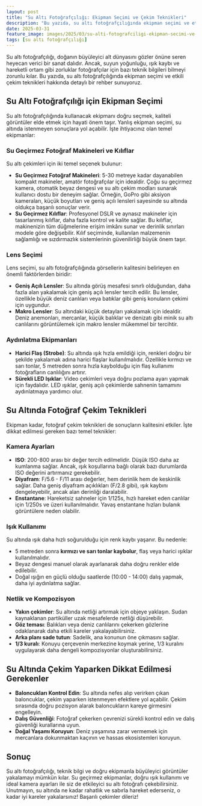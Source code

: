 ```yaml
---
layout: post
title: "Su Altı Fotoğrafçılığı: Ekipman Seçimi ve Çekim Teknikleri"
description: "Bu yazıda, su altı fotoğrafçılığında ekipman seçimi ve etkili çekim teknikleri hakkında detaylı bir rehber sunuyoruz."
date: 2025-03-31
feature_image: images/2025/03/su-alti-fotografciligi-ekipman-secimi-ve-cekim-teknikleri.jpg
tags: [su altı fotoğrafçılığı]
---
```


Su altı fotoğrafçılığı, doğanın büyüleyici alt dünyasını gözler önüne seren heyecan verici bir sanat dalıdır. Ancak, suyun yoğunluğu, ışık kaybı ve hareketli ortam gibi zorluklar fotoğrafçılar için bazı teknik bilgileri bilmeyi zorunlu kılar. Bu yazıda, su altı fotoğrafçılığında ekipman seçimi ve etkili çekim teknikleri hakkında detaylı bir rehber sunuyoruz.

<!--more-->

## Su Altı Fotoğrafçılığı için Ekipman Seçimi

Su altı fotoğrafçılığında kullanacak ekipmanı doğru seçmek, kaliteli görüntüler elde etmek için hayati önem taşır. Yanlış ekipman seçimi, su altında istenmeyen sonuçlara yol açabilir. İşte ihtiyacınız olan temel ekipmanlar:

### Su Geçirmez Fotoğraf Makineleri ve Kılıflar

Su altı çekimleri için iki temel seçenek bulunur:

- **Su Geçirmez Fotoğraf Makineleri**: 5-30 metreye kadar dayanabilen kompakt makineler, amatör fotoğrafçılar için idealdir. Çoğu su geçirmez kamera, otomatik beyaz dengesi ve su altı çekim modları sunarak kullanıcı dostu bir deneyim sağlar. Örneğin, GoPro gibi aksiyon kameraları, küçük boyutları ve geniş açılı lensleri sayesinde su altında oldukça başarılı sonuçlar verir.
- **Su Geçirmez Kılıflar**: Profesyonel DSLR ve aynasız makineler için tasarlanmış kılıflar, daha fazla kontrol ve kalite sağlar. Bu kılıflar, makinenizin tüm düğmelerine erişim imkânı sunar ve derinlik sınırları modele göre değişebilir. Kılıf seçiminde, kullanılan malzemenin sağlamlığı ve sızdırmazlık sistemlerinin güvenilirliği büyük önem taşır.

### Lens Seçimi

Lens seçimi, su altı fotoğrafçılığında görsellerin kalitesini belirleyen en önemli faktörlerden biridir:

- **Geniş Açılı Lensler**: Su altında görüş mesafesi sınırlı olduğundan, daha fazla alan yakalamak için geniş açılı lensler tercih edilir. Bu lensler, özellikle büyük deniz canlıları veya batıklar gibi geniş konuların çekimi için uygundur.
- **Makro Lensler**: Su altındaki küçük detayları yakalamak için idealdir. Deniz anemonları, mercanlar, küçük balıklar ve denizatı gibi minik su altı canlılarını görüntülemek için makro lensler mükemmel bir tercihtir.

### Aydınlatma Ekipmanları

- **Harici Flaş (Strobe)**: Su altında ışık hızla emildiği için, renkleri doğru bir şekilde yakalamak adına harici flaşlar kullanılmalıdır. Özellikle kırmızı ve sarı tonlar, 5 metreden sonra hızla kaybolduğu için flaş kullanımı fotoğrafların canlılığını artırır.
- **Sürekli LED Işıklar**: Video çekimleri veya doğru pozlama ayarı yapmak için faydalıdır. LED ışıklar, geniş açılı çekimlerde sahnenin tamamını aydınlatmaya yardımcı olur.

## Su Altında Fotoğraf Çekim Teknikleri

Ekipman kadar, fotoğraf çekim teknikleri de sonuçların kalitesini etkiler. İşte dikkat edilmesi gereken bazı temel teknikler:

### Kamera Ayarları

- **ISO**: 200-800 arası bir değer tercih edilmelidir. Düşük ISO daha az kumlanma sağlar. Ancak, ışık koşullarına bağlı olarak bazı durumlarda ISO değerini artırmanız gerekebilir.
- **Diyafram**: F/5.6 - F/11 arası değerler, hem derinlik hem de keskinlik sağlar. Daha geniş diyafram açıklıkları (F/2.8 gibi), ışık kaybını dengeleyebilir, ancak alan derinliği daralabilir.
- **Enstantane**: Hareketsiz sahneler için 1/125s, hızlı hareket eden canlılar için 1/250s ve üzeri kullanılmalıdır. Yavaş enstantane hızları bulanık görüntülere neden olabilir.

### Işık Kullanımı

Su altında ışık daha hızlı soğurulduğu için renk kaybı yaşanır. Bu nedenle:

- 5 metreden sonra **kırmızı ve sarı tonlar kaybolur**, flaş veya harici ışıklar kullanılmalıdır.
- Beyaz dengesi manuel olarak ayarlanarak daha doğru renkler elde edilebilir.
- Doğal ışığın en güçlü olduğu saatlerde (10:00 - 14:00) dalış yapmak, daha iyi aydınlatma sağlar.

### Netlik ve Kompozisyon

- **Yakın çekimler**: Su altında netliği artırmak için objeye yaklaşın. Sudan kaynaklanan partiküller uzak mesafelerde netliği düşürebilir.
- **Göz teması**: Balıkları veya deniz canlılarını çekerken gözlerine odaklanarak daha etkili kareler yakalayabilirsiniz.
- **Arka planı sade tutun**: Sadelik, ana konunun öne çıkmasını sağlar.
- **1/3 kuralı**: Konuyu çerçevenin merkezine koymak yerine, 1/3 kuralını uygulayarak daha dengeli kompozisyonlar oluşturabilirsiniz.

## Su Altında Çekim Yaparken Dikkat Edilmesi Gerekenler

- **Baloncukları Kontrol Edin**: Su altında nefes alıp verirken çıkan baloncuklar, çekim yaparken istenmeyen efektlere yol açabilir. Çekim sırasında doğru pozisyon alarak baloncukların kareye girmesini engelleyin.
- **Dalış Güvenliği**: Fotoğraf çekerken çevrenizi sürekli kontrol edin ve dalış güvenliği kurallarına uyun.
- **Doğal Yaşamı Koruyun**: Deniz yaşamına zarar vermemek için mercanlara dokunmaktan kaçının ve hassas ekosistemleri koruyun.

## Sonuç

Su altı fotoğrafçılığı, teknik bilgi ve doğru ekipmanla büyüleyici görüntüler yakalamayı mümkün kılar. Su geçirmez ekipmanlar, doğru ışık kullanımı ve ideal kamera ayarları ile siz de etkileyici su altı fotoğrafı çekebilirsiniz. Unutmayın, su altında ne kadar rahatlık ve sabırla hareket ederseniz, o kadar iyi kareler yakalarsınız! Başarılı çekimler dileriz!
